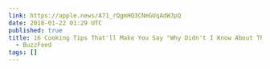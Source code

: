 ```yaml
---
link: https://apple.news/A71_rQgmHQ3CNmGUqAdWJpQ
date: 2018-01-22 01:29 UTC
published: true
title: 16 Cooking Tips That'll Make You Say "Why Didn't I Know About These Sooner"?
  - BuzzFeed
tags: []
---
```



